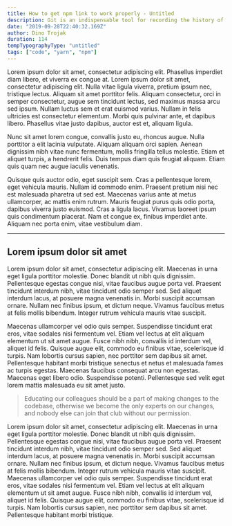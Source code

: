 ```yaml
---
title: How to get npm link to work properly - Untitled
description: Git is an indispensable tool for recording the history of our source code. This history increases in value the older that project gets; it is a unique archive of collaboration and hard work that describes how the project became what it is today.
date: "2019-09-28T22:40:32.169Z"
author: Dino Trojak
duration: 114
tempTypographyType: "untitled"
tags: ["code", "yarn", "npm"]
---
```


Lorem ipsum dolor sit amet, consectetur adipiscing elit. Phasellus imperdiet diam libero, et viverra ex congue at. Lorem ipsum dolor sit amet, consectetur adipiscing elit. Nulla vitae ligula viverra, pretium ipsum nec, tristique lectus. Aliquam sit amet porttitor felis. Aliquam consectetur, orci in semper consectetur, augue sem tincidunt lectus, sed maximus massa arcu sed ipsum. Nullam luctus sem et erat euismod varius. Nullam in felis ultricies est consectetur elementum. Morbi quis pulvinar ante, et dapibus libero. Phasellus vitae justo dapibus, auctor est et, aliquam ligula.

Nunc sit amet lorem congue, convallis justo eu, rhoncus augue. Nulla porttitor a elit lacinia vulputate. Aliquam aliquam orci sapien. Aenean dignissim nibh vitae nunc fermentum, mollis fringilla tellus molestie. Etiam et aliquet turpis, a hendrerit felis. Duis tempus diam quis feugiat aliquam. Etiam quis quam nec augue iaculis venenatis.

Quisque quis auctor odio, eget suscipit sem. Cras a pellentesque lorem, eget vehicula mauris. Nullam id commodo enim. Praesent pretium nisi nec est malesuada pharetra ut sed est. Maecenas varius ante at metus ullamcorper, ac mattis enim rutrum. Mauris feugiat purus quis odio porta, dapibus viverra justo euismod. Cras a ligula lacus. Vivamus laoreet ipsum quis condimentum placerat. Nam et congue ex, finibus imperdiet ante. Aliquam nec porta enim, vitae vestibulum diam.

* * *

## Lorem ipsum dolor sit amet

Lorem ipsum dolor sit amet, consectetur adipiscing elit. Maecenas in urna eget ligula porttitor molestie. Donec blandit ut nibh quis dignissim. Pellentesque egestas congue nisi, vitae faucibus augue porta vel. Praesent tincidunt interdum nibh, vitae tincidunt odio semper sed. Sed aliquet interdum lacus, at posuere magna venenatis in. Morbi suscipit accumsan ornare. Nullam nec finibus ipsum, et dictum neque. Vivamus faucibus metus at felis mollis bibendum. Integer rutrum vehicula mauris vitae suscipit.

Maecenas ullamcorper vel odio quis semper. Suspendisse tincidunt erat eros, vitae sodales nisi fermentum vel. Etiam vel lectus at elit aliquam elementum ut sit amet augue. Fusce nibh nibh, convallis id interdum vel, aliquet id felis. Quisque augue elit, commodo eu finibus vitae, scelerisque id turpis. Nam lobortis cursus sapien, nec porttitor sem dapibus sit amet. Pellentesque habitant morbi tristique senectus et netus et malesuada fames ac turpis egestas. Maecenas faucibus consequat arcu non egestas. Maecenas eget libero odio. Suspendisse potenti. Pellentesque sed velit eget lorem mattis malesuada eu sit amet justo.

> Educating our colleagues should be a part of making changes to the codebase, otherwise we become the only experts on our changes, and nobody else can join that club without our permission.

Lorem ipsum dolor sit amet, consectetur adipiscing elit. Maecenas in urna eget ligula porttitor molestie. Donec blandit ut nibh quis dignissim. Pellentesque egestas congue nisi, vitae faucibus augue porta vel. Praesent tincidunt interdum nibh, vitae tincidunt odio semper sed. Sed aliquet interdum lacus, at posuere magna venenatis in. Morbi suscipit accumsan ornare. Nullam nec finibus ipsum, et dictum neque. Vivamus faucibus metus at felis mollis bibendum. Integer rutrum vehicula mauris vitae suscipit. Maecenas ullamcorper vel odio quis semper. Suspendisse tincidunt erat eros, vitae sodales nisi fermentum vel. Etiam vel lectus at elit aliquam elementum ut sit amet augue. Fusce nibh nibh, convallis id interdum vel, aliquet id felis. Quisque augue elit, commodo eu finibus vitae, scelerisque id turpis. Nam lobortis cursus sapien, nec porttitor sem dapibus sit amet. Pellentesque habitant morbi tristique.
